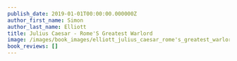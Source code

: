 ```yaml
---
publish_date: 2019-01-01T00:00:00.000000Z
author_first_name: Simon
author_last_name: Elliott
title: Julius Caesar - Rome'S Greatest Warlord
image: /images/book_images/elliott_julius_caesar_rome's_greatest_warlord.jpg
book_reviews: []
---
```


